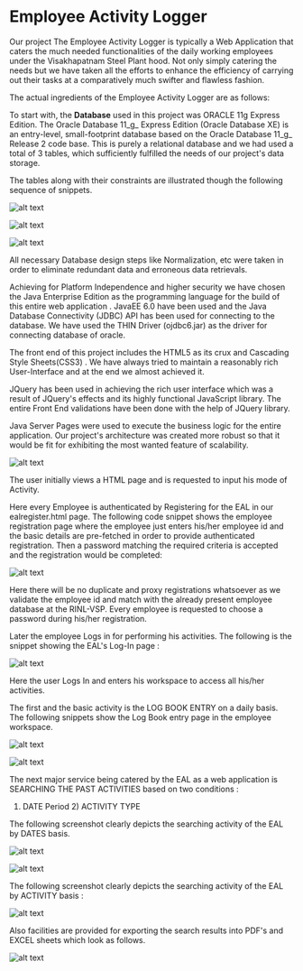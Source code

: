 #                              Employee Activity Logger

Our project The Employee Activity Logger is typically a Web Application that caters the much needed functionalities of the daily working employees under the Visakhapatnam Steel Plant hood. Not only simply catering the needs but we have taken all the efforts to enhance the efficiency of carrying out their tasks at a comparatively much swifter and flawless fashion.

The actual ingredients of the Employee Activity Logger are as follows:

To start with, the **Database** used in this project was ORACLE 11g Express Edition. The Oracle Database 11_g_ Express Edition (Oracle Database XE) is an entry-level, small-footprint database based on the Oracle Database 11_g_ Release 2 code base. This is purely a relational database and we had used a total of 3 tables, which sufficiently fulfilled the needs of our project&#39;s data storage.

The tables along with their constraints are illustrated though the following sequence of snippets.

![alt text](pictures/Picture1.png)

![alt text](pictures/Picture2.png)

![alt text](pictures/Picture3.png)

All necessary Database design steps like Normalization, etc were taken in order to eliminate redundant data and erroneous data retrievals.

Achieving for Platform Independence and higher security we have chosen the Java Enterprise Edition as the programming language for the build of this entire web application . JavaEE 6.0 have been used and the Java Database Connectivity (JDBC) API has been used for connecting to the database. We have used the THIN Driver (ojdbc6.jar) as the driver for connecting database of oracle.

The front end of this project includes the HTML5 as its crux and Cascading Style Sheets(CSS3) . We have always tried to maintain a reasonably rich User-Interface and at the end we almost achieved it.

JQuery has been used in achieving the rich user interface which was a result of JQuery&#39;s effects and its highly functional JavaScript library. The entire Front End validations have been done with the help of JQuery library.

Java Server Pages were used to execute the business logic for the entire application. Our project&#39;s architecture was created more robust so that it would be fit for exhibiting the most wanted feature of scalability.

![alt text](pictures/Picture.png)

The user initially views a HTML page and is requested to input his mode of Activity.

Here every Employee is authenticated by Registering for the EAL in our ealregister.html page. The following code snippet shows the employee registration page where the employee just enters his/her employee id and the basic details are pre-fetched in order to provide authenticated registration. Then a password matching the required criteria is accepted and the registration would be completed:

![alt text](pictures/Picture4.png)

 Here there will be no duplicate and proxy registrations whatsoever as we validate the employee id and match with the already present employee database at the RINL-VSP. Every employee is requested to choose a password during his/her registration.

Later the employee Logs in for performing his activities. The following is the snippet showing the EAL&#39;s Log-In page :

![alt text](pictures/Picture5.png)

Here the user Logs In and enters his workspace to access all his/her activities.

The first and the basic activity is the LOG BOOK ENTRY on a daily basis. The following snippets show the Log Book entry page in the employee workspace.

![alt text](pictures/Picture6.png)

![alt text](pictures/Picture7.png)

The next major service being catered by the EAL as a web application is SEARCHING THE PAST ACTIVITIES based on two conditions :

 1) DATE Period                                                 2) ACTIVITY TYPE

The following screenshot clearly depicts the searching activity of the EAL by DATES basis.

![alt text](pictures/Picture8.png)

![alt text](pictures/Picture9.png)

The following screenshot clearly depicts the searching activity of the EAL by ACTIVITY basis :

![alt text](pictures/Picture10.png)

Also facilities are provided for exporting the search results into PDF&#39;s and EXCEL sheets which look as follows.

![alt text](pictures/Picture11.png)

